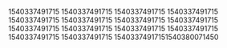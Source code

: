 1540337491715
1540337491715
1540337491715
1540337491715
1540337491715
1540337491715
1540337491715
1540337491715
1540337491715
1540337491715
1540337491715
1540337491715
1540337491715
1540337491715
15403374917151540380071450